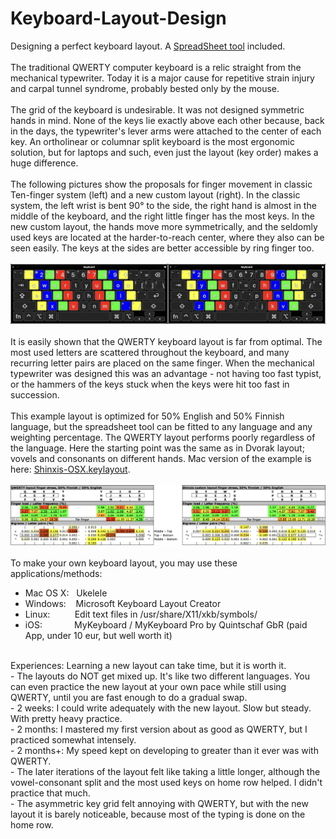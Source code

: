 # Keyboard-Layout-Design
Designing a perfect keyboard layout. A [SpreadSheet tool](./Keymap_finger_load_public.ods) included.<br>
<br>
The traditional QWERTY computer keyboard is a relic straight from the mechanical typewriter. Today it is a major cause for repetitive strain injury and carpal tunnel syndrome, probably bested only by the mouse.<br>
<br>
The grid of the keyboard is undesirable. It was not designed symmetric hands in mind. None of the keys lie exactly above each other because, back in the days, the typewriter's lever arms were attached to the center of each key. An ortholinear or columnar split keyboard is the most ergonomic solution, but for laptops and such, even just the layout (key order) makes a huge difference.<br>
<br>
The following pictures show the proposals for finger movement in classic Ten-finger system (left) and a new custom layout (right). In the classic system, the left wrist is bent 90° to the side, the right hand is almost in the middle of the keyboard, and the right little finger has the most keys. In the new custom layout, the hands move more symmetrically, and the seldomly used keys are located at the harder-to-reach center, where they also can be seen easily. The keys at the sides are better accessible by ring finger too. <br>
<br>
![Example](./Finger_positioning.png)<br>
<br>
It is easily shown that the QWERTY keyboard layout is far from optimal. The most used letters are scattered throughout the keyboard, and many recurring letter pairs are placed on the same finger. When the mechanical typewriter was designed this was an advantage - not having too fast typist, or the hammers of the keys stuck when the keys were hit too fast in succession. <br>
<br>
This example layout is optimized for 50% English and 50% Finnish language, but the spreadsheet tool can be fitted to any language and any weighting percentage. The QWERTY layout performs poorly regardless of the language. Here the starting point was the same as in Dvorak layout; vovels and consonants on different hands. Mac version of the example is here: [Shinxis-OSX.keylayout](./Shinxis-OSX.keylayout).<br>
<br>
![Example](./Finger_stress_example.png)<br>
<br>
To make your own keyboard layout, you may use these applications/methods:<br>
- Mac OS X: &nbsp; Ukelele<br>
- Windows:  &nbsp;&nbsp; Microsoft Keyboard Layout Creator<br>
- Linux:    &nbsp;&nbsp;&nbsp;&nbsp;&nbsp;&nbsp;&nbsp;&nbsp; Edit text files in /usr/share/X11/xkb/symbols/<br>
- iOS:      &nbsp;&nbsp;&nbsp;&nbsp;&nbsp;&nbsp;&nbsp;&nbsp;&nbsp;&nbsp;&nbsp; MyKeyboard / MyKeyboard Pro by Quintschaf GbR (paid App, under 10 eur, but well worth it)<br>
<br>
Experiences: Learning a new layout can take time, but it is worth it.<br>
- The layouts do NOT get mixed up. It's like two different languages. You can even practice the new layout at your own pace while still using QWERTY, until you are fast enough to do a gradual swap.<br>
- 2 weeks: I could write adequately with the new layout. Slow but steady. With pretty heavy practice.<br>
- 2 months: I mastered my first version about as good as QWERTY, but I practiced somewhat intensely.<br>
- 2 months+: My speed kept on developing to greater than it ever was with QWERTY.<br>
- The later iterations of the layout felt like taking a little longer, although the vowel-consonant split and the most used keys on home row helped. I didn't practice that much.<br>
- The asymmetric key grid felt annoying with QWERTY, but with the new layout it is barely noticeable, because most of the typing is done on the home row.

